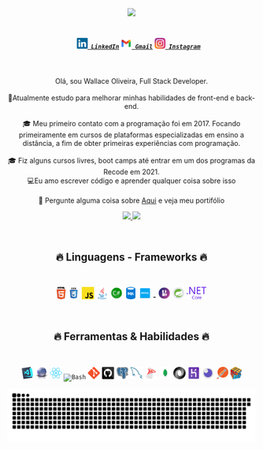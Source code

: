 <h1 align="center">
  <a href="https://git.io/typing-svg">
    <img src="https://readme-typing-svg.herokuapp.com/?lines=Hello,+World👋;Sou+Wallace+T+Oliveira;Nice+to+meet+you!&center=true&size=30">
  </a>
</h1>

<h5 align="center">
  <code>
    <a href="https://www.linkedin.com/in/wallace-oliveira/" title="LinkedIn Profile"><img width="22" src="images/linkedin.svg"> LinkedIn</a></code>
  <code><a href="mailto: wallacetavaresoliveira84@gmail.com" title="Gmail "><img width="22" src="images/gmail_icon.png"> Gmail</a></code>
  <code><a href="https://www.instagram.com/wallace_toliveira/" title="Instagram Profile"><img width="22" src="images/instagram.svg"> Instagram</a></code>
</h5>
<br><p align="center">Olá, sou Wallace Oliveira, Full Stack Developer.<br>
  <br>🔬Atualmente estudo para melhorar minhas habilidades de front-end e back-end.</br>
  <br>🎓 Meu primeiro contato com a programação foi em 2017. Focando primeiramente em cursos de plataformas especializadas em ensino a distância, a fim de obter primeiras experiências com programação.</br>
  <br>🎓 Fiz alguns cursos livres, boot camps até entrar em um dos programas da Recode em 2021.
  <br>💻Eu amo escrever código e aprender qualquer coisa sobre isso</br>
  <br>💬 Pergunte alguma coisa sobre <a href="https://www.instagram.com/wallace_toliveira/" title="Issues">Aqui</a> e veja meu portifólio</br>
  
  <div align="center">
  <a href="https://github.com/Wallace-Tavares-Oliveira">
  <img height="180em" src="https://github-readme-stats.vercel.app/api?username=Wallace-Tavares-Oliveira&show_icons=true&theme=github_dark&include_all_commits=true&count_private=true"/>
  <img height="180em" src="https://github-readme-stats.vercel.app/api/top-langs/?username=Wallace-Tavares-Oliveira&layout=compact&langs_count=7&theme=github_dark"/>
</div>
  
  <br></a></p><h2 align="center">🔥 Linguagens - Frameworks 🔥</h2><br>
  <p align="center">
  <code><img title="HTML5" height="25" src="images/html5.svg"></code>
    <code><img title="CSS" height="25" src="images/css.svg"></code>
  <code><img title="Javascript" height="25" src="images/javascript.svg"></code>
  <code><img title="Java" height="25" src="images/java-original.svg"></code>
  <code><img title="CSharp" height="25" src="images/csharp.png"></code>
  <code><img title="SQL" height="25" src="images/sql.png"></code>
  <code><img title="NoSQL" height="25" src="images/nosql.png"></code> <b>-</b> 
  <code><img title="Bootstrap" height="25" src="images/bootstrap.png"></code>
  <code><img title="Spring Boot" height="25" src="images/springboot.png"></code>
  <code><img title=".NetCore" height="25" src="images/dotnetcore.svg"></code>
</p>
  <br></a></p><h2 align="center">🔥 Ferramentas & Habilidades 🔥</h2><br>
<p align="center">
  <code><img title="Visual Studio Code" height="25" src="images/vscode.png"></code>
  <code><img title="Eclipse" height="25" src="images/eclipese_logo.png"></code>
    <code><img title="React" height="25" src="images/react-original.svg"></code>
  <code><img title="Bash" height="25" src="images/bash-iconjpg.jpg"></code>
  <code><img title="Git" height="25" src="images/git-original.svg"></code>
  <code><img title="GitHub" height="25" src="images/github.svg"></code>
    <code><img title="PostgreSQL" height="25" src="images/postgresql.svg"></code>
    <code><img title="MySQL" height="25" src="images/mysql.svg"></code>
  <code><img title="SQLServer" height="25" src="images/sqlserver.png"></code>
  <code><img title="mongodb" height="25" src="images/mongodb.png"></code>
    <code><img title="JSON" height="25" src="images/json.svg"></code>
  <code><img title="Heroku" height="25" src="images/heroku.png"></code>
  <code><img title="Insomnia" height="25" src="images/insomnia-icon.png"></code>
  <code><img title="Postman" height="25" src="images/postman.png"></code>
  <code><img title="Problem Solving" height="25" src="images/problemSolving.png"></code>
</p>

 
  ![Snake animation](https://github.com/Wallace-Tavares-Oliveira/Wallace-Tavares-Oliveira/blob/output/github-contribution-grid-snake.svg)
 
</div>

